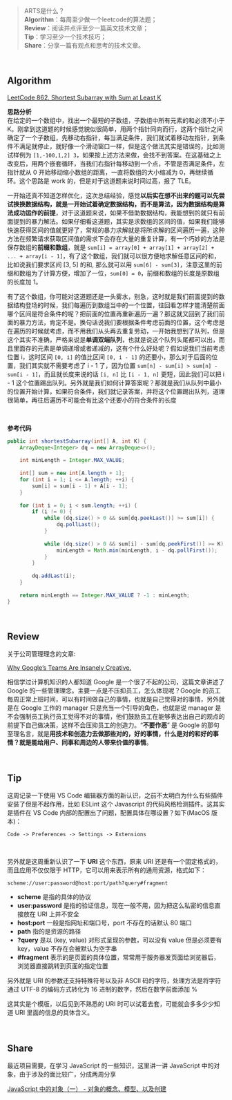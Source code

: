 > ARTS是什么？<br>
**Algorithm**：每周至少做一个leetcode的算法题；<br>
**Review**：阅读并点评至少一篇英文技术文章；<br>
**Tip**：学习至少一个技术技巧；<br>
**Share**：分享一篇有观点和思考的技术文章。

<br>

## Algorithm

[LeetCode 862. Shortest Subarray with Sum at Least K](https://leetcode.com/problems/shortest-subarray-with-sum-at-least-k/)

**思路分析**<br>
在给定的一个数组中，找出一个最短的子数组，子数组中所有元素的和必须不小于 K。刚拿到这道题的时候感觉貌似很简单，用两个指针同向而行，这两个指针之间确定了一个子数组，先移动右指针，每当满足条件，我们就试着移动左指针，到条件不满足就停止，就好像一个滑动窗口一样，但是这个做法其实是错误的，比如测试样例为 `[1,-100,1,2] 3`，如果按上述方法来做，会找不到答案。在这基础之上改变后，用两个嵌套循环，当我们右指针每移动到一个点，不管是否满足条件，左指针就从 0 开始移动缩小数组的距离，一直将数组的大小缩减为 0，再继续循环。这个思路是 work 的，但是对于这道题来说时间过高，报了 TLE。

一开始还真不知道怎样优化，这次总结经验，感觉**以后实在想不出来的题可以先尝试换换数据结构，就是一开始试着确定数据结构，而不是算法，因为数据结构是算法成功运作的前提**，对于这道题来说，如果不借助数据结构，我能想到的就只有前面提到的暴力解法。如果仔细看这道题，其实是求数组的区间的值，如果我们能够快速获得区间的值就更好了，常规的暴力求解就是将所求解的区间遍历一遍，这种方法在频繁请求获取区间值的需求下会存在大量的重复计算，有一个巧妙的方法是保存数组的**前缀和数组**，就是 `sum[i] = array[0] + array[1] + array[2] + ... + array[i - 1]`，有了这个数组，我们就可以很方便地求解任意区间的和，比如说我们要求区间 [3, 5] 的和, 那么就可以用 `sum[6] - sum[3]`，注意这里的前缀和数组为了计算方便，增加了一位，`sum[0] = 0`，前缀和数组的长度是原数组的长度加 1。

有了这个数组，你可能对这道题还是一头雾水，别急，这时就是我们前面提到的数据结构登场的时候，我们每遍历到数组当中的一个位置，往回看怎样才能清楚前面哪个区间是符合条件的呢？把前面的位置再重新遍历一遍？那这就又回到了我们前面的暴力方法，肯定不是。换句话说我们要根据条件考虑前面的位置，这个考虑是在遍历的时候就考虑，而不用我们从头再去重复劳动，一开始我想到了队列，但是这个其实不准确，严格来说是**单调双端队列**，也就是说这个队列头尾都可以出，而且里面存的元素是单调递增或者递减的，这有个什么好处呢？假如说我们当前考虑位置 i，这时区间 `[0, i]` 的值比区间 `[0, i - 1]` 的还要小，那么对于后面的位置，我们其实就不需要考虑了 i - 1 了，因为位置 `sum[n] - sum[i] > sum[n] - sum[i - 1]`，而且就长度来说的话 `[i, n]` 比 `[i - 1, n]` 更短，因此我们可以把 i - 1 这个位置踢出队列。另外就是我们如何计算答案呢？那就是我们从队列中最小的位置开始计算，如果符合条件，我们就记录答案，并将这个位置踢出队列，道理很简单，再往后遍历不可能会有比这个还要小的符合条件的长度

<br>

**参考代码**
```java
public int shortestSubarray(int[] A, int K) {
    ArrayDeque<Integer> dq = new ArrayDeque<>();
    
    int minLength = Integer.MAX_VALUE;
    
    int[] sum = new int[A.length + 1];        
    for (int i = 1; i <= A.length; ++i) {
        sum[i] = sum[i - 1] + A[i - 1];
    }
    
    for (int i = 0; i < sum.length; ++i) {
        if (i != 0) {
            while (dq.size() > 0 && sum[dq.peekLast()] >= sum[i]) {
                dq.pollLast();
            }
            
            while (dq.size() > 0 && sum[i] - sum[dq.peekFirst()] >= K) {
                minLength = Math.min(minLength, i - dq.pollFirst());
            }
        }
        
        dq.addLast(i);
    }
    
    return minLength == Integer.MAX_VALUE ? -1 : minLength;
}
```

<br>


## Review
关于公司管理理念的文章:<br>

[Why Google’s Teams Are Insanely Creative.](https://medium.com/swlh/why-googles-teams-are-insanely-creative-59b9172a1288)

相信学过计算机知识的人都知道 Google 是一个很了不起的公司，这篇文章讲述了 Google 的一些管理理念。主要一点是不压抑员工，怎么体现呢？Google 的员工每周正常上班时间，可以有时间做自己的事情，也就是自己觉得对的事情，另外就是在 Google 工作的 manager 只是充当一个引导的角色，也就是说 manager 是不会强制员工执行员工觉得不对的事情，他们鼓励员工在能够表达出自己的观点的前提下自己做决策，这样不会压抑员工的创造力。“**不要作恶**” 是 Google 的那句至理名言，就是**用技术和创造力去做那些对的，好的事情，什么是对的和好的事情？就是能给用户、同事和周边的人带来价值的事情**。

<br>


## Tip
这周记录一下使用 VS Code 编辑器方面的新认识，之前不太明白为什么有些插件安装了但是不起作用，比如 ESLint 这个 Javascript 的代码风格检测插件。这其实是插件在 VS Code 内部的配置出了问题，配置具体在哪设置？如下(MacOS 版本)：
```
Code -> Preferences -> Settings -> Extensions
```

<br>

另外就是这周重新认识了一下 **URI** 这个东西，原来 URI 还是有一个固定格式的，而且应用不仅仅限于 HTTP，它可以用来表示所有的通用资源，格式如下：
```
scheme://user:password@host:port/path?query#fragment
```
* **scheme** 是指的具体的协议
* **user:password** 是指的验证信息，现在一般不用，因为把这么私密的信息直接放在 URI 上并不安全
* **host:port** 一般是指网址和端口号，port 不存在的话默认 80 端口
* **path** 指的是资源的路径
* **?query** 是以 (key, value) 对形式呈现的参数，可以没有 value 但是必须要有key，value 不存在会被默认为空字串
* **#fragment** 表示的是页面的具体位置，常常用于服务器发页面给浏览器后，浏览器直接跳转到页面的指定位置

另外就是 URI 的参数还支持特殊符号以及非 ASCII 码的字符，处理方法是将字符通过 UTF-8 的编码方式转化为 16 进制的数字，然后在数字前面添加 %

这其实是个模版，以后见到不熟悉的 URI 时可以试着去套，可能就会多多少少知道 URI 里面的信息的具体含义。

<br>

## Share
最近项目需要，在学习 JavaScript 的一些知识，这里讲一讲 JavaScript 中的对象，由于涉及的面比较广，分成两周分享

[JavaScript 中的对象（一） - 对象的概念、模型、以及创建](./JavaScript中的对象（一）-对象的概念、模型、以及创建.md)